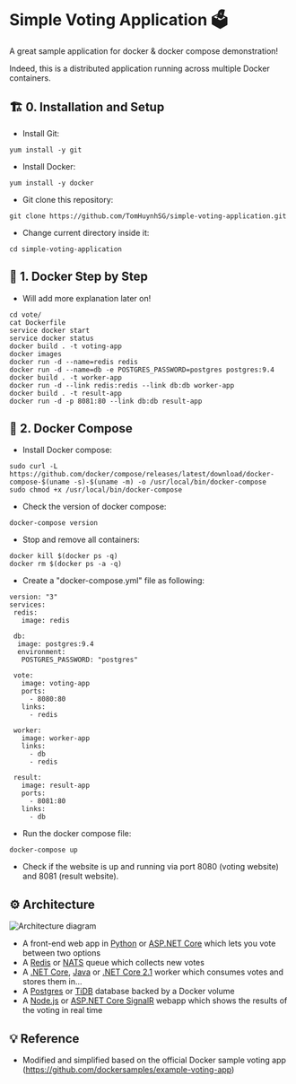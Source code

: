 # Simple Voting Application 🗳️
A great sample application for docker & docker compose demonstration!

Indeed, this is a distributed application running across multiple Docker containers.

## 🏗️ 0. Installation and Setup 

- Install Git:
```
yum install -y git
```

- Install Docker:
```
yum install -y docker
```

- Git clone this repository:
```
git clone https://github.com/TomHuynhSG/simple-voting-application.git
```

- Change current directory inside it:
```
cd simple-voting-application
```

## 🐳 1. Docker Step by Step 

- Will add more explanation later on!
```
cd vote/
cat Dockerfile 
service docker start
service docker status
docker build . -t voting-app
docker images
docker run -d --name=redis redis
docker run -d --name=db -e POSTGRES_PASSWORD=postgres postgres:9.4
docker build . -t worker-app
docker run -d --link redis:redis --link db:db worker-app
docker build . -t result-app
docker run -d -p 8081:80 --link db:db result-app
```

## 🐳 2. Docker Compose

- Install Docker compose:
```
sudo curl -L https://github.com/docker/compose/releases/latest/download/docker-compose-$(uname -s)-$(uname -m) -o /usr/local/bin/docker-compose
sudo chmod +x /usr/local/bin/docker-compose
```

- Check the version of docker compose:
```
docker-compose version
```

- Stop and remove all containers:
```
docker kill $(docker ps -q)
docker rm $(docker ps -a -q)
```

- Create a "docker-compose.yml" file as following:
```
version: "3"
services:
 redis:
   image: redis
 
 db:
  image: postgres:9.4
  environment:
   POSTGRES_PASSWORD: "postgres"
 
 vote:
   image: voting-app
   ports:
     - 8080:80
   links:
     - redis
 
 worker:
   image: worker-app
   links:
     - db
     - redis
 
 result:
   image: result-app
   ports:
     - 8081:80
   links:
     - db
```

- Run the docker compose file:
```
docker-compose up
```

- Check if the website is up and running via port 8080 (voting website) and 8081 (result website).


## ⚙️ Architecture 

![Architecture diagram](https://i.imgur.com/iVphAjP.png)

* A front-end web app in [Python](/vote) or [ASP.NET Core](/vote/dotnet) which lets you vote between two options
* A [Redis](https://hub.docker.com/_/redis/) or [NATS](https://hub.docker.com/_/nats/) queue which collects new votes
* A [.NET Core](/worker/src/Worker), [Java](/worker/src/main) or [.NET Core 2.1](/worker/dotnet) worker which consumes votes and stores them in…
* A [Postgres](https://hub.docker.com/_/postgres/) or [TiDB](https://hub.docker.com/r/dockersamples/tidb/tags/) database backed by a Docker volume
* A [Node.js](/result) or [ASP.NET Core SignalR](/result/dotnet) webapp which shows the results of the voting in real time

## 💡 Reference 
- Modified and simplified based on the official Docker sample voting app (https://github.com/dockersamples/example-voting-app)
